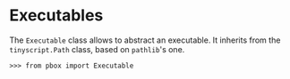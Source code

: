 # Executables

The `Executable` class allows to abstract an executable. It inherits from the `tinyscript.Path` class, based on `pathlib`'s one.

```session
>>> from pbox import Executable
```


